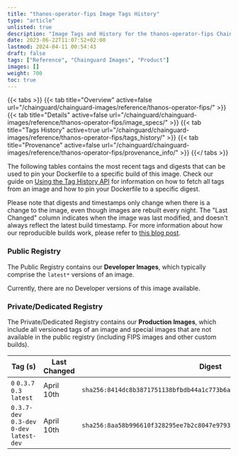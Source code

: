 ```yaml
---
title: "thanos-operator-fips Image Tags History"
type: "article"
unlisted: true
description: "Image Tags and History for the thanos-operator-fips Chainguard Image"
date: 2023-06-22T11:07:52+02:00
lastmod: 2024-04-11 00:54:43
draft: false
tags: ["Reference", "Chainguard Images", "Product"]
images: []
weight: 700
toc: true
---
```


{{< tabs >}}
{{< tab title="Overview" active=false url="/chainguard/chainguard-images/reference/thanos-operator-fips/" >}}
{{< tab title="Details" active=false url="/chainguard/chainguard-images/reference/thanos-operator-fips/image_specs/" >}}
{{< tab title="Tags History" active=true url="/chainguard/chainguard-images/reference/thanos-operator-fips/tags_history/" >}}
{{< tab title="Provenance" active=false url="/chainguard/chainguard-images/reference/thanos-operator-fips/provenance_info/" >}}
{{</ tabs >}}

The following tables contains the most recent tags and digests that can be used to pin your Dockerfile to a specific build of this image. Check our guide on [Using the Tag History API](/chainguard/chainguard-images/using-the-tag-history-api/) for information on how to fetch all tags from an image and how to pin your Dockerfile to a specific digest.

Please note that digests and timestamps only change when there is a change to the image, even though images are rebuilt every night. The "Last Changed" column indicates when the image was last modified, and doesn't always reflect the latest build timestamp. For more information about how our reproducible builds work, please refer to [this blog post](https://www.chainguard.dev/unchained/reproducing-chainguards-reproducible-image-builds).

### Public Registry
The Public Registry contains our **Developer Images**, which typically comprise the `latest*` versions of an image.

Currently, there are no Developer versions of this image available.

### Private/Dedicated Registry
The Private/Dedicated Registry contains our **Production Images**, which include all versioned tags of an image and special images that are not available in the public registry (including FIPS images and other custom builds).

| Tag (s)                                     | Last Changed | Digest                                                                    |
|---------------------------------------------|--------------|---------------------------------------------------------------------------|
|  `0` `0.3.7` `0.3` `latest`                 | April 10th   | `sha256:8414dc8b3871751138bfbdb44a1c773b6a9e004925c7747a24a53f7e4ef8b376` |
|  `0.3.7-dev` `0.3-dev` `0-dev` `latest-dev` | April 10th   | `sha256:8aa58b996610f328295ee7b2c8047e9793d731e9a6b9bb4d5f9b169293501de6` |

